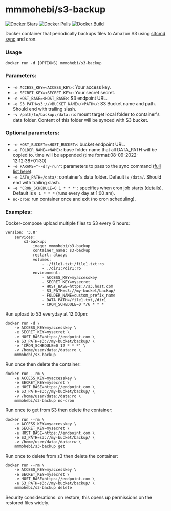 mmmohebi/s3-backup
======================

[![Docker Stars](https://img.shields.io/docker/stars/mmmohebi/s3-backup.svg)](https://hub.docker.com/r/mmmohebi/s3-backup/)
[![Docker Pulls](https://img.shields.io/docker/pulls/mmmohebi/s3-backup.svg)](https://hub.docker.com/r/mmmohebi/s3-backup/)
[![Docker Build](https://img.shields.io/docker/automated/mmmohebi/s3-backup.svg)](https://hub.docker.com/r/mmmohebi/s3-backup/)

Docker container that periodically backups files to Amazon S3 using [s3cmd sync](http://s3tools.org/s3cmd-sync) and cron.

### Usage

    docker run -d [OPTIONS] mmmohebi/s3-backup

### Parameters:

* `-e ACCESS_KEY=<ACCESS_KEY>`: Your access key.
* `-e SECRET_KEY=<SECRET_KEY>`: Your secret secret.
* `-e HOST_BASE=<HOST_BASE>`: S3 endpoint URL.
* `-e S3_PATH=s3://<BUCKET_NAME>/<PATH>/`: S3 Bucket name and path. Should end with trailing slash.
* `-v /path/to/backup:/data:ro`: mount target local folder to container's data folder. Content of this folder will be synced with S3 bucket.

### Optional parameters:

* `-e HOST_BUCKET=<HOST_BUCKET>`: bucket endpoint URL.
* `-e FOLDER_NAME=<NAME>`: base folder name that all DATA_PATH will be copied to. time will be appended (time format:08-09-2022-12:12:38+01:30)
* `-e PARAMS="--dry-run"`: parameters to pass to the sync command ([full list here](http://s3tools.org/usage)).
* `-e DATA_PATH=/data/`: container's data folder. Default is `/data/`. Should end with trailing slash.
* `-e 'CRON_SCHEDULE=0 1 * * *'`: specifies when cron job starts ([details](http://en.wikipedia.org/wiki/Cron)). Default is `0 1 * * *` (runs every day at 1:00 am).
* `no-cron`: run container once and exit (no cron scheduling).

### Examples:

Docker-compose upload multiple files to S3 every 6 hours:

    version: '3.8'
        services:
            s3-backup:
                image: mmmohebi/s3-backup
                container_name: s3-backup
                restart: always
                volumes:
                    - ./file1.txt:/file1.txt:ro
                    - ./dir1:/dir1:ro
                environment:
                    - ACCESS_KEY=myaccesskey
                    - SECRET_KEY=mysecret
                    - HOST_BASE=https://s3.host.com
                    - S3_PATH=s3://my-bucket/backup/
                    - FOLDER_NAME=custom_prefix_name
                    - DATA_PATH=/file1.txt,/dir1
                    - CRON_SCHEDULE=0 */6 * * *

Run upload to S3 everyday at 12:00pm:

    docker run -d \
        -e ACCESS_KEY=myaccesskey \
        -e SECRET_KEY=mysecret \
        -e HOST_BASE=https://endpoint.com \
        -e S3_PATH=s3://my-bucket/backup/ \
        -e 'CRON_SCHEDULE=0 12 * * *' \
        -v /home/user/data:/data:ro \
        mmmohebi/s3-backup

Run once then delete the container:

    docker run --rm \
        -e ACCESS_KEY=myaccesskey \
        -e SECRET_KEY=mysecret \
        -e HOST_BASE=https://endpoint.com \
        -e S3_PATH=s3://my-bucket/backup/ \
        -v /home/user/data:/data:ro \
        mmmohebi/s3-backup no-cron

Run once to get from S3 then delete the container:

    docker run --rm \
        -e ACCESS_KEY=myaccesskey \
        -e SECRET_KEY=mysecret \
        -e HOST_BASE=https://endpoint.com \
        -e S3_PATH=s3://my-bucket/backup/ \
        -v /home/user/data:/data:rw \
        mmmohebi/s3-backup get

Run once to delete from s3 then delete the container:

    docker run --rm \
        -e ACCESS_KEY=myaccesskey \
        -e SECRET_KEY=mysecret \
        -e HOST_BASE=https://endpoint.com \
        -e S3_PATH=s3://my-bucket/backup/ \
        mmmohebi/s3-backup delete

Security considerations: on restore, this opens up permissions on the restored files widely.
